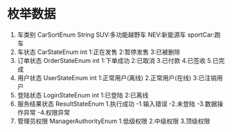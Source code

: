# 枚举数据
1. 车类别 CarSortEnum String SUV:多功能越野车 NEV:新能源车 sportCar:跑车
2. 车状态 CarStateEnum int 1:正在发售 2:暂停发售 3:已被删除
3. 订单状态 OrderStateEnum int 1:下单成功 2:已取消 3.已付款 4.已签收 5.已完成
4. 用户状态 UserStateEnum int 1:正常用户(离线) 2.正常用户(在线) 3:已注销用户
5. 登陆状态 LoginStateEnum int 1:已登陆 2:已离线
6. 服务结果状态 ResultStateEnum 1.执行成功 -1.输入错误 -2.未登陆 -3.数据操作异常 -4.权限异常
7. 管理员权限 ManagerAuthorityEnum 1.低级权限 2.中级权限 3.顶级权限